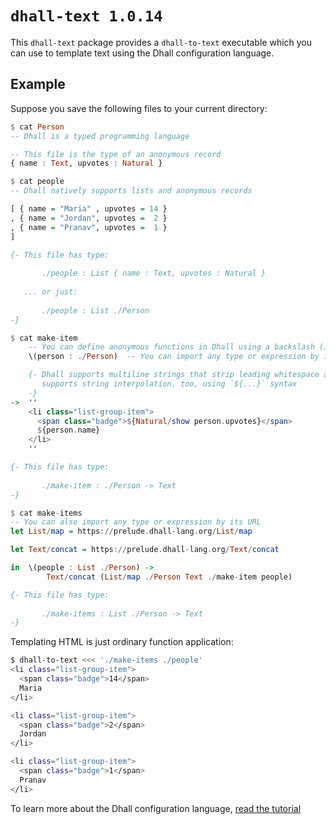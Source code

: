 # `dhall-text 1.0.14`

This `dhall-text` package provides a `dhall-to-text` executable which you can
use to template text using the Dhall configuration language.

## Example

Suppose you save the following files to your current directory:

```haskell
$ cat Person
-- Dhall is a typed programming language

-- This file is the type of an anonymous record
{ name : Text, upvotes : Natural }
```

```haskell
$ cat people
-- Dhall natively supports lists and anonymous records

[ { name = "Maria" , upvotes = 14 }
, { name = "Jordan", upvotes =  2 }
, { name = "Pranav", upvotes =  1 }
]

{- This file has type:
  
       ./people : List { name : Text, upvotes : Natural }
  
   ... or just:
  
       ./people : List ./Person
-}
```

```haskell
$ cat make-item
    -- You can define anonymous functions in Dhall using a backslash (i.e. `\`)
    \(person : ./Person)  -- You can import any type or expression by its path

    {- Dhall supports multiline strings that strip leading whitespace and Dhall
       supports string interpolation, too, using `${...}` syntax
    -}
->  ''
    <li class="list-group-item">
      <span class="badge">${Natural/show person.upvotes}</span>
      ${person.name}
    </li>
    ''

{- This file has type:
  
       ./make-item : ./Person -> Text
-}
```

```haskell
$ cat make-items
-- You can also import any type or expression by its URL
let List/map = https://prelude.dhall-lang.org/List/map

let Text/concat = https://prelude.dhall-lang.org/Text/concat

in  \(people : List ./Person) ->
        Text/concat (List/map ./Person Text ./make-item people)

{- This file has type:
  
       ./make-items : List ./Person -> Text
-}
```

Templating HTML is just ordinary function application:

```bash
$ dhall-to-text <<< './make-items ./people'
<li class="list-group-item">
  <span class="badge">14</span>
  Maria
</li>

<li class="list-group-item">
  <span class="badge">2</span>
  Jordan
</li>

<li class="list-group-item">
  <span class="badge">1</span>
  Pranav
</li>

```

To learn more about the Dhall configuration language,
[read the tutorial](https://hackage.haskell.org/package/dhall/docs/Dhall-Tutorial.html)
